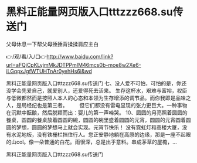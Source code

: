 # 黑料正能量网页版入口tttzzz668.su传送门
父母休息一下帮父母捶捶背揉揉肩应主白

👉/观/看/入/口👉http://www.baidu.com/link?url=aFQjCpKLyjmMkJDTPPmIM46mcs0b-moe8w2Xe6-iLGqpxJgfWTUHTnAr0yehHs6i&wd

黑料正能量网页版入口tttzzz668.su传送门	七、没人爱不可怕，可怕的是，你还没学会先爱自己，就爱别人，还爱得死去活来。
生存这杯水，艰难与富裕，权臣与低微都然而是按照人本人的心态和本领为生存增添的调节品。而你我即是品味之人，是局经纪也是第三者。
　　但它们都没有雷电显现的张力更巨大。一种事物在沉默中酝酿，然后脱颖而出：婴儿的第一声啼哭。
	10、圆圆的月亮照着圆圆的餐桌，圆圆的餐桌放着圆圆的碗，圆圆的碗里盛着圆圆的元宵，圆圆的元宵圆着圆圆的梦想，圆圆的梦想马上就会实现。元宵节快乐！
没有霓虹灯和高楼大厦，没有水泥地板，没有铁栅栏挡住行人。您正安静地躺在高原的边缘，那是一座不起眼的山col。像一朵普通的白花。雨很深，总是出乎意料。串成茅草的屋檐，...

黑料正能量网页版入口tttzzz668.su传送门
